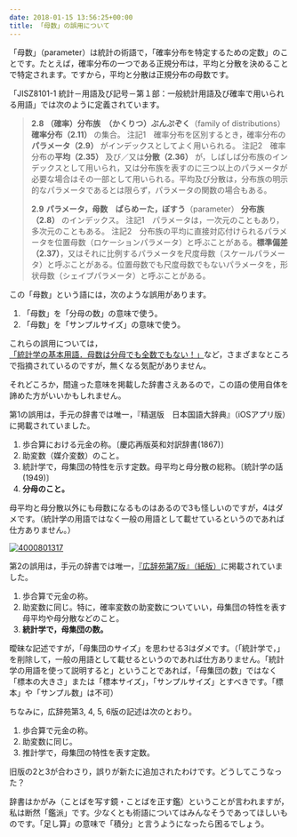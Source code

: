 ```yaml
---
date: 2018-01-15 13:56:25+00:00
title: 「母数」の誤用について
---
```


「母数」（parameter）は統計の術語で，「確率分布を特定するための定数」のことです。たとえば，確率分布の一つである正規分布は，平均と分散を決めることで特定されます。ですから，平均と分散は正規分布の母数です。

「JISZ8101-1 統計－用語及び記号－第１部：一般統計用語及び確率で用いられる用語」では次のように定義されています。

> **2.8**
> **（確率）分布族　（かくりつ）ぶんぷぞく**（family of distributions） **確率分布（2.11）** の集合。
> 注記1　確率分布を区別するとき，確率分布の**パラメータ（2.9）** がインデックスとしてよく用いられる。
> 注記2　確率分布の**平均（2.35）** 及び／又は**分散（2.36）** が，しばしば分布族のインデックスとして用いられ，又は分布族を表すのに三つ以上のパラメータが必要な場合はその一部として用いられる。平均及び分散は，分布族の明示的なパラメータであるとは限らず，パラメータの関数の場合もある。
> 
> **2.9**
> **パラメータ，母数　ぱらめーた，ぼすう**（parameter）
> **分布族（2.8）** のインデックス。
> 注記1　パラメータは，一次元のこともあり，多次元のこともある。
> 注記2　分布族の平均に直接対応付けられるパラメータを位置母数（ロケーションパラメータ）と呼ぶことがある。**標準偏差（2.37）**，又はそれに比例するパラメータを尺度母数（スケールパラメータ）と呼ぶことがある。位置母数でも尺度母数でもないパラメータを，形状母数（シェイプパラメータ）と呼ぶことがある。

この「母数」という語には，次のような誤用があります。
 
1. 「母数」を「分母の数」の意味で使う。
2. 「母数」を「サンプルサイズ」の意味で使う。

これらの誤用については，[「統計学の基本用語．母数は分母でも全数でもない！」](https://sites.google.com/site/fishermultiplecomparison/bosuu-parameter)など，さまざまなところで指摘されているのですが，無くなる気配がありません。

それどころか，間違った意味を掲載した辞書さえあるので，この語の使用自体を諦めた方がいいかもしれません。

第1の誤用は，手元の辞書では唯一，『精選版　日本国語大辞典』（iOSアプリ版）に掲載されていました。
  
1. 歩合算における元金の称。〔慶応再版英和対訳辞書(1867)〕
2. 助変数（媒介変数）のこと。
3. 統計学で，母集団の特性を示す定数。母平均と母分散の総称。〔統計学の話(1949)〕
4. **分母のこと。**

母平均と母分散以外にも母数になるものはあるので3も怪しいのですが，4はダメです。（統計学の用語ではなく一般の用語として載せているというのであれば仕方ありません。）

[![4000801317](https://images-fe.ssl-images-amazon.com/images/P/4000801317.09.jpg)](https://www.amazon.co.jp/dp/4000801317?tag=inquisitor-22)

第2の誤用は，手元の辞書では唯一，[『広辞苑第7版』（紙版）](https://www.amazon.co.jp/dp/4000801317?tag=inquisitor-22)に掲載されていました。
 
1. 歩合算で元金の称。
2. 助変数に同じ。特に，確率変数の助変数についていい，母集団の特性を表す母平均や母分散などのこと。
3. **統計学で，母集団の数。**

曖昧な記述ですが，「母集団のサイズ」を思わせる3はダメです。（「統計学で，」を削除して，一般の用語として載せるというのであれば仕方ありません。「統計学の用語を使って説明すると」ということであれば，「母集団の数」ではなく「標本の大きさ」または「標本サイズ」，「サンプルサイズ」とすべきです。「標本」や「サンプル数」は不可）

ちなみに，広辞苑第3, 4, 5, 6版の記述は次のとおり。

1. 歩合算で元金の称。
2. 助変数に同じ。
3. 推計学で，母集団の特性を表す定数。

旧版の2と3が合わさり，誤りが新たに追加されたわけです。どうしてこうなった？

辞書はかがみ（ことばを写す鏡・ことばを正す鑑）ということが言われますが，私は断然「鑑派」です。少なくとも術語についてはみんなそうであってほしいものです。「足し算」の意味で「積分」と言うようになったら困るでしょう。

